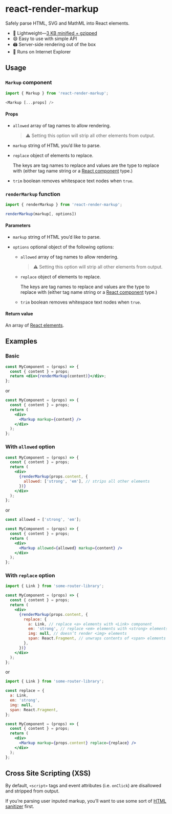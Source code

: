 # react-render-markup

Safely parse HTML, SVG and MathML into React elements.

- :gift: Lightweight—[3 KB minified + gzipped](https://bundlephobia.com/result?p=react-render-markup)
- :smile: Easy to use with simple API
- :printer: Server-side rendering out of the box
- :dolphin: Runs on Internet Explorer

## Usage

### `Markup` component

```js
import { Markup } from 'react-render-markup';

<Markup [...props] />
```

#### Props

- `allowed` array of tag names to allow rendering.

  > :warning: Setting this option will strip all other elements from output.

- `markup` string of HTML you’d like to parse.
- `replace` object of elements to replace.

  The keys are tag names to replace and values are the type to replace with (either tag name string or a [React component](https://reactjs.org/docs/components-and-props.html) type.)

- `trim` boolean removes whitespace text nodes when `true`.

### `renderMarkup` function

```js
import { renderMarkup } from 'react-render-markup';

renderMarkup(markup[, options])
```

#### Parameters

- `markup` string of HTML you’d like to parse.
- `options` optional object of the following options:

  - `allowed` array of tag names to allow rendering.

    > :warning: Setting this option will strip all other elements from output.

  - `replace` object of elements to replace.

    The keys are tag names to replace and values are the type to replace with (either tag name string or a [React component](https://reactjs.org/docs/components-and-props.html) type.)

  - `trim` boolean removes whitespace text nodes when `true`.

#### Return value

An array of [React elements](https://reactjs.org/docs/rendering-elements.html).

## Examples

### Basic

```jsx
const MyComponent = (props) => {
  const { content } = props;
  return <div>{renderMarkup(content)}</div>;
};
```

or

```jsx
const MyComponent = (props) => {
  const { content } = props;
  return (
    <div>
      <Markup markup={content} />
    </div>
  );
};
```

### With `allowed` option

```jsx
const MyComponent = (props) => {
  const { content } = props;
  return (
    <div>
      {renderMarkup(props.content, {
        allowed: ['strong', 'em'], // strips all other elements
      })}
    </div>
  );
};
```

or

```jsx
const allowed = ['strong', 'em'];

const MyComponent = (props) => {
  const { content } = props;
  return (
    <div>
      <Markup allowed={allowed} markup={content} />
    </div>
  );
};
```

### With `replace` option

```jsx
import { Link } from 'some-router-library';

const MyComponent = (props) => {
  const { content } = props;
  return (
    <div>
      {renderMarkup(props.content, {
        replace: {
          a: Link, // replace <a> elements with <Link> component
          em: 'strong', // replace <em> elements with <strong> elements
          img: null, // doesn’t render <img> elements
          span: React.Fragment, // unwraps contents of <span> elements
        },
      })}
    </div>
  );
};
```

or

```jsx
import { Link } from 'some-router-library';

const replace = {
  a: Link,
  em: 'strong',
  img: null,
  span: React.Fragment,
};

const MyComponent = (props) => {
  const { content } = props;
  return (
    <div>
      <Markup markup={props.content} replace={replace} />
    </div>
  );
};
```

## Cross Site Scripting (XSS)

By default, `<script>` tags and event attributes (i.e. `onClick`) are disallowed and stripped from output.

If you’re parsing user inputed markup, you’ll want to use some sort of [HTML sanitizer](https://www.npmjs.com/search?q=html%20sanitizer&page=1&ranking=optimal) first.
